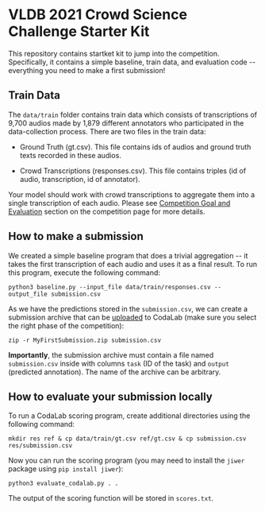 # VLDB 2021 Crowd Science Challenge Starter Kit
This repository contains startket kit to jump into the competition. Specifically, it contains a simple baseline, train data, and evaluation code -- everything you need to make a first submission!

## Train Data

The `data/train` folder contains train data which consists of transcriptions of 9,700 audios made by 1,879 different annotators who participated in the data-collection process. There are two files in the train data:

- Ground Truth (gt.csv). This file contains ids of audios and ground truth texts recorded in these audios.

- Crowd Transcriptions (responses.csv). This file contains triples (id of audio, transcription, id of annotator).

Your model should work with crowd transcriptions to aggregate them into a single transcription of each audio. Please see [Competition Goal and Evaluation](https://competitions.codalab.org/competitions/30835#learn_the_details-evaluation) section on the competition page for more details.


## How to make a submission
We created a simple baseline program that does a trivial aggregation -- it takes the first transcription of each audio and uses it as a final result. To run this program, execute the following command:

`python3 baseline.py --input_file data/train/responses.csv --output_file submission.csv`

As we have the predictions stored in the `submission.csv`, we can create a submission archive that can be [uploaded](https://competitions.codalab.org/competitions/30835#participate) to CodaLab (make sure you select the right phase of the competition):

`zip -r MyFirstSubmission.zip submission.csv`

**Importantly**, the submission archive must contain a file named `submission.csv` inside with columns `task` (ID of the task) and `output` (predicted annotation). The name of the archive can be arbitrary.

## How to evaluate your submission locally

To run a CodaLab scoring program, create additional directories using the following command:

`mkdir res ref & cp data/train/gt.csv ref/gt.csv & cp submission.csv res/submission.csv`

Now you can run the scoring program (you may need to install the `jiwer` package using `pip install jiwer`):

`python3 evaluate_codalab.py . .` 

The output of the scoring function will be stored in `scores.txt`.
